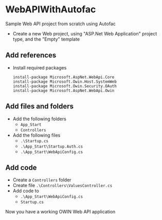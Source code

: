 # WebAPIWithAutofac
Sample Web API project from scratch using Autofac

* Create a new Web project, using "ASP.Net Web Application" project type, and the "Empty" template

## Add references
* Install required packages  
  ```
  install-package Microsoft.AspNet.WebApi.Core
  install-package Microsoft.Owin.Host.SystemWeb
  install-package Microsoft.Owin.Security.OAuth
  install-package Microsoft.AspNet.WebApi.Owin
  ```

## Add files and folders
* Add the following folders
  * `App_Start`  
  * `Controllers`
* Add the following files
  * `.\Startup.cs`
  * `.\App_Start\Startup.Auth.cs`
  * `.\App_Start\WebApiConfig.cs`

## Add code
* Create a `Controllers` folder
* Create file `.\Controllers\ValuesController.cs`
* Add code to
  * `.\App_Start\WebApiConfig.cs`
  * `Startup.cs`

Now you have a working OWIN Web API application